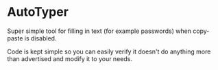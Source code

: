 # AutoTyper

Super simple tool for filling in text (for example passwords) when copy-paste is disabled.

Code is kept simple so you can easily verify it doesn't do anything more than advertised and modify it to your needs.
